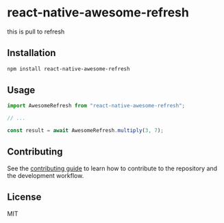 # react-native-awesome-refresh

this is pull to refresh

## Installation

```sh
npm install react-native-awesome-refresh
```

## Usage

```js
import AwesomeRefresh from "react-native-awesome-refresh";

// ...

const result = await AwesomeRefresh.multiply(3, 7);
```

## Contributing

See the [contributing guide](CONTRIBUTING.md) to learn how to contribute to the repository and the development workflow.

## License

MIT
